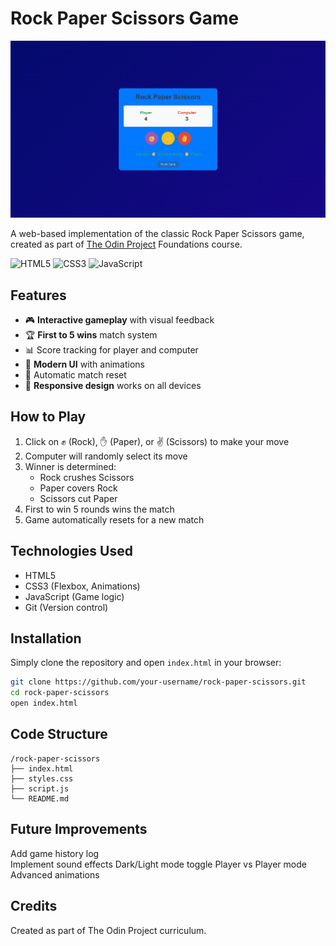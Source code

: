 # Rock Paper Scissors Game

![Game Screenshot](./screenshot.png) 

A web-based implementation of the classic Rock Paper Scissors game, created as part of [The Odin Project](https://www.theodinproject.com/) Foundations course.

![HTML5](https://img.shields.io/badge/html5-%23E34F26.svg?style=for-the-badge&logo=html5&logoColor=white)
![CSS3](https://img.shields.io/badge/css3-%231572B6.svg?style=for-the-badge&logo=css3&logoColor=white)
![JavaScript](https://img.shields.io/badge/javascript-%23323330.svg?style=for-the-badge&logo=javascript&logoColor=%23F7DF1E)

## Features

- 🎮 **Interactive gameplay** with visual feedback
- 🏆 **First to 5 wins** match system
- 📊 Score tracking for player and computer
- 🎨 **Modern UI** with animations
- 🔄 Automatic match reset
- 📱 **Responsive design** works on all devices

## How to Play

1. Click on ✊ (Rock), ✋ (Paper), or ✌️ (Scissors) to make your move
2. Computer will randomly select its move
3. Winner is determined:
   - Rock crushes Scissors
   - Paper covers Rock
   - Scissors cut Paper
4. First to win 5 rounds wins the match
5. Game automatically resets for a new match

## Technologies Used
- HTML5
- CSS3 (Flexbox, Animations)
- JavaScript (Game logic)
- Git (Version control)

## Installation

Simply clone the repository and open `index.html` in your browser:

```bash
git clone https://github.com/your-username/rock-paper-scissors.git
cd rock-paper-scissors
open index.html
```

## Code Structure
    
    /rock-paper-scissors
    ├── index.html        
    ├── styles.css        
    ├── script.js           
    └── README.md         

## Future Improvements

Add game history log   
Implement sound effects
Dark/Light mode toggle
Player vs Player mode
Advanced animations

## Credits

Created as part of The Odin Project curriculum.
